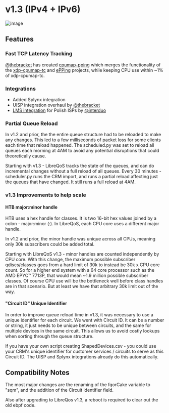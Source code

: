 # v1.3 (IPv4 + IPv6)

![image](https://user-images.githubusercontent.com/22501920/202913336-256b591b-f372-44fe-995c-5e08ec08a925.png)

## Features

### Fast TCP Latency Tracking

[@thebracket](https://github.com/thebracket/) has created [cpumap-pping](https://github.com/thebracket/cpumap-pping) which merges the functionality of the [xdp-cpumap-tc](https://github.com/xdp-project/xdp-cpumap-tc) and [ePPing](https://github.com/xdp-project/bpf-examples/tree/master/pping) projects, while keeping CPU use within ~1% of xdp-cpumap-tc.

### Integrations

- Added Splynx integration
- UISP integration overhaul by [@thebracket](https://github.com/thebracket/)
- [LMS integration](https://github.com/interduo/LMSLibreQoS) for Polish ISPs by [@interduo](https://github.com/interduo)


### Partial Queue Reload

In v1.2 and prior, the the entire queue structure had to be reloaded to make any changes. This led to a few milliseconds of packet loss for some clients each time that reload happened. The scheduled.py was set to reload all queues each morning at 4AM to avoid any potential disruptions that could theoretically cause.

Starting with v1.3 - LibreQoS tracks the state of the queues, and can do incremental changes without a full reload of all queues. Every 30 minutes - scheduler.py runs the CRM import, and runs a partial reload affecting just the queues that have changed. It still runs a full reload at 4AM.

### v1.3 Improvements to help scale

#### HTB major:minor handle

HTB uses a hex handle for classes. It is two 16-bit hex values joined by a colon - major:minor (<u16>:<u16>). In LibreQoS, each CPU core uses a different major handle.

In v1.2 and prior, the minor handle was unique across all CPUs, meaning only 30k subscribers could be added total.

Starting with LibreQoS v1.3 - minor handles are counted independently by CPU core. With this change, the maximum possible subscriber qdiscs/classes goes from a hard limit of 30k to instead be 30k x CPU core count. So for a higher end system with a 64 core processor such as the AMD EPYC™ 7713P, that would mean ~1.9 million possible subscriber classes. Of course CPU use will be the bottleneck well before class handles are in that scenario. But at least we have that arbitrary 30k limit out of the way.

#### "Circuit ID" Unique Identifier

In order to improve queue reload time in v1.3, it was necessary to use a unique identifier for each circuit. We went with Circuit ID. It can be a number or string, it just needs to be unique between circuits, and the same for multiple devices in the same circuit. This allows us to avoid costly lookups when sorting through the queue structure.

If you have your own script creating ShapedDevices.csv - you could use your CRM's unique identifier for customer services / circuits to serve as this Circuit ID. The UISP and Splynx integrations already do this automatically.

## Compatibility Notes

The most major changes are the renaming of the fqorCake variable to "sqm",
and the addition of the Circuit identifier field.

Also after upgrading to LibreQos v1.3, a reboot is required to clear out the
old ebpf code.
